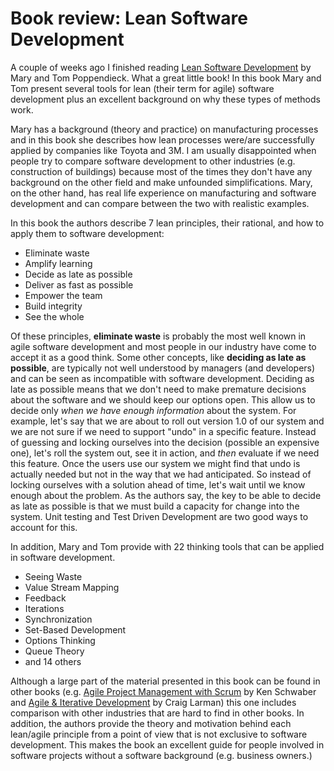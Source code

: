 # Book review: Lean Software Development
A couple of weeks ago I finished reading [Lean Software Development](http://www.amazon.com/exec/obidos/ISBN=0321150783) by Mary and Tom Poppendieck. What a great little book! In this book Mary and Tom present several tools for lean (their term for agile) software development plus an excellent background on why these types of methods work.

Mary has a background (theory and practice) on manufacturing processes and in this book she describes how lean processes were/are successfully applied by companies like Toyota and 3M. I am usually disappointed when people try to compare software development to other industries (e.g. construction of buildings) because most of the times they don't have any background on the other field and make unfounded simplifications. Mary, on the other hand, has real life experience on manufacturing and software development and can compare between the two with realistic examples.

In this book the authors describe 7 lean principles, their rational, and how to apply them to software development:

* Eliminate waste
* Amplify learning
* Decide as late as possible
* Deliver as fast as possible
* Empower the team
* Build integrity 
* See the whole

Of these principles, **eliminate waste** is probably the most well known in agile software development and most people in our industry have come to accept it as a good think. Some other concepts, like **deciding as late as possible**, are typically not well understood by managers (and developers) and can be seen as incompatible with software development. Deciding as late as possible means that we don't need to make premature decisions about the software and we should keep our options open. This allow us to decide only *when we have enough information* about the system. For example, let's say that we are about to roll out version 1.0 of our system and we are not sure if we need to support "undo" in a specific feature. Instead of guessing and locking ourselves into the decision (possible an expensive one), let's roll the system out, see it in action, and *then* evaluate if we need this feature. Once the users use our system we might find that undo is actually needed but not in the way that we had anticipated. So instead of locking ourselves with a solution ahead of time, let's wait until we know enough about the problem. As the authors say, the key to be able to decide as late as possible is that we must build a capacity for change into the system. Unit testing and Test Driven Development are two good ways to account for this.

In addition, Mary and Tom provide with 22 thinking tools that can be applied in software development.

* Seeing Waste
* Value Stream Mapping
* Feedback
* Iterations
* Synchronization
* Set-Based Development
* Options Thinking
* Queue Theory
* and 14 others

Although a large part of the material presented in this book can be found in other books (e.g. [Agile Project Management with Scrum](http://www.amazon.com/exec/obidos/ISBN=073561993X) by Ken Schwaber and [Agile & Iterative Development](http://www.amazon.com/exec/obidos/ISBN=0131111558) by Craig Larman) this one includes comparison with other industries that are hard to find in other books. In addition, the authors provide the theory and motivation behind each lean/agile principle from a point of view that is not exclusive to software development. This makes the book an excellent guide for people involved in software projects without a software background (e.g. business owners.)